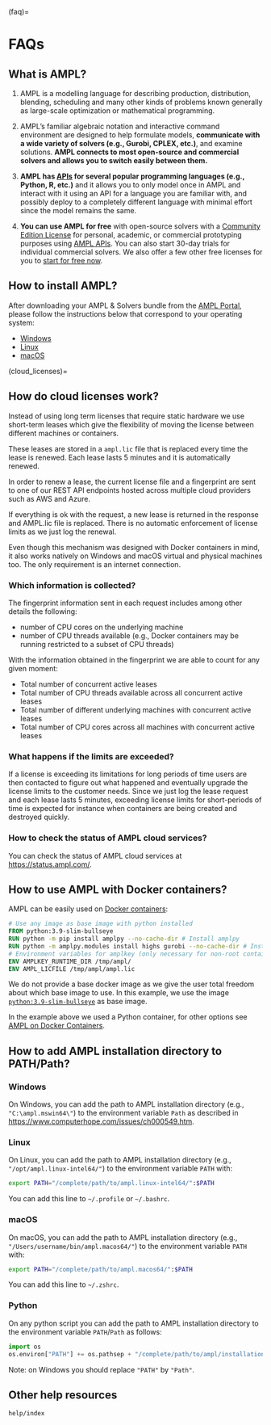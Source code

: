 (faq)=
# FAQs

## What is AMPL?

1. AMPL is a modelling language for describing production, distribution, blending, scheduling and many other kinds of problems known generally as large-scale optimization or mathematical programming.

2. AMPL’s familiar algebraic notation and interactive command environment are designed to help formulate models, **communicate with a wide variety of solvers (e.g., Gurobi, CPLEX, etc.)**, and examine solutions. **AMPL connects to most open-source and commercial solvers and allows you to switch easily between them.**

3. **AMPL has [APIs](ampl/apis.rst) for several popular programming languages (e.g., Python, R, etc.)** and it allows you to only model once in AMPL and interact with it using an API for a language you are familiar with, and possibly deploy to a completely different language with minimal effort since the model remains the same.

4. **You can use AMPL for free** with open-source solvers with a [Community Edition License](https://ampl.com/ce/) for personal, academic, or commercial prototyping purposes using [AMPL APIs](ampl/apis.rst). You can also start 30-day trials for individual commercial solvers. We also offer a few other free licenses for you to [start for free now](https://ampl.com/start-free-now/).

## How to install AMPL?

After downloading your AMPL & Solvers bundle from the [AMPL Portal](https://portal.ampl.com),
please follow the instructions below that correspond to your operating system:
- [Windows](ampl/install.md#windows)
- [Linux](ampl/install.md#linux)
- [macOS](ampl/install.md#macos)

(cloud_licenses)=
## How do cloud licenses work?

Instead of using long term licenses that require static hardware we use short-term leases which give the flexibility of moving the license between different machines or containers.

These leases are stored in a `ampl.lic` file that is replaced every time the lease is renewed. Each lease lasts 5 minutes and it is automatically renewed.

In order to renew a lease, the current license file and a fingerprint are sent to one of our REST API endpoints hosted across multiple cloud providers such as AWS and Azure.

If everything is ok with the request, a new lease is returned in the response and AMPL.lic file is replaced. There is no automatic enforcement of license limits as we just log the renewal.

Even though this mechanism was designed with Docker containers in mind, it also works natively on Windows and macOS virtual and physical machines too. The only requirement is an internet connection.

### Which information is collected?

The fingerprint information sent in each request includes among other details the following: 
  - number of CPU cores on the underlying machine
  - number of CPU threads available (e.g., Docker containers may be running restricted to a subset of CPU threads)
  
With the information obtained in the fingerprint we are able to count for any given moment:
  - Total number of concurrent active leases
  - Total number of CPU threads available across all concurrent active leases
  - Total number of different underlying machines with concurrent active leases
  - Total number of CPU cores across all machines with concurrent active leases

### What happens if the limits are exceeded?

If a license is exceeding its limitations for long periods of time users are then contacted to figure out what happened and eventually upgrade the license limits to the customer needs. Since we just log the lease request and each lease lasts 5 minutes, exceeding license limits for short-periods of time is expected for instance when containers are being created and destroyed quickly.

### How to check the status of AMPL cloud services?

You can check the status of AMPL cloud services at <https://status.ampl.com/>.

## How to use AMPL with Docker containers?

AMPL can be easily used on [Docker containers](https://www.docker.com/):

```Dockerfile
# Use any image as base image with python installed
FROM python:3.9-slim-bullseye
RUN python -m pip install amplpy --no-cache-dir # Install amplpy
RUN python -m amplpy.modules install highs gurobi --no-cache-dir # Install modules
# Environment variables for amplkey (only necessary for non-root containers)
ENV AMPLKEY_RUNTIME_DIR /tmp/ampl/
ENV AMPL_LICFILE /tmp/ampl/ampl.lic
```
We do not provide a base docker image as we give the user total freedom about which base image to use.
In this example, we use the image [`python:3.9-slim-bullseye`](https://hub.docker.com/_/python) as base image.

In the example above we used a Python container, for other options see [AMPL on Docker Containers](ampl_docker).

## How to add AMPL installation directory to PATH/Path?

### Windows

On Windows, you can add the path to AMPL installation directory (e.g., `"C:\ampl.mswin64\"`)
to the environment variable `Path` as described in
<https://www.computerhope.com/issues/ch000549.htm>.

### Linux

On Linux, you can add the path to AMPL installation directory (e.g., `"/opt/ampl.linux-intel64/"`) to the environment variable `PATH` with:
```bash
export PATH="/complete/path/to/ampl.linux-intel64/":$PATH
```
You can add this line to `~/.profile` or `~/.bashrc`.

### macOS

On macOS, you can add the path to AMPL installation directory (e.g., `"/Users/username/bin/ampl.macos64/"`) to the environment variable `PATH` with:
```bash
export PATH="/complete/path/to/ampl.macos64/":$PATH
```
You can add this line to `~/.zshrc`.


### Python

On any python script you can add the path to AMPL installation directory to the environment variable `PATH`/`Path` as follows:

```python
import os
os.environ["PATH"] += os.pathsep + "/complete/path/to/ampl/installation/directory/"
```

Note: on Windows you should replace `"PATH"` by `"Path"`.

## Other help resources

```{toctree}
help/index
```
